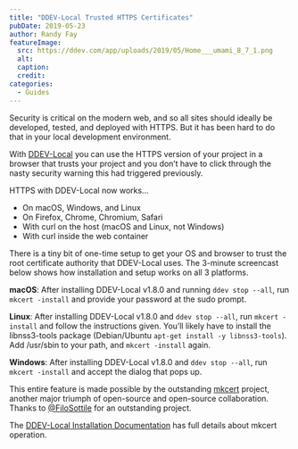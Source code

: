 ```yaml
---
title: "DDEV-Local Trusted HTTPS Certificates"
pubDate: 2019-05-23
author: Randy Fay
featureImage:
  src: https://ddev.com/app/uploads/2019/05/Home___umami_8_7_1.png
  alt:
  caption:
  credit:
categories:
  - Guides
---
```


Security is critical on the modern web, and so all sites should ideally be developed, tested, and deployed with HTTPS. But it has been hard to do that in your local development environment.

With [DDEV-Local](http://github.com/drud/ddev) you can use the HTTPS version of your project in a browser that trusts your project and you don’t have to click through the nasty security warning this had triggered previously.

HTTPS with DDEV-Local now works…

- On macOS, Windows, and Linux
- On Firefox, Chrome, Chromium, Safari
- With curl on the host (macOS and Linux, not Windows)
- With curl inside the web container

There is a tiny bit of one-time setup to get your OS and browser to trust the root certificate authority that DDEV-Local uses. The 3-minute screencast below shows how installation and setup works on all 3 platforms.

**macOS**: After installing DDEV-Local v1.8.0 and running `ddev stop --all`, run `mkcert -install` and provide your password at the sudo prompt.

**Linux**: After installing DDEV-Local v1.8.0 and `ddev stop --all`, run `mkcert -install` and follow the instructions given. You’ll likely have to install the libnss3-tools package (Debian/Ubuntu `apt-get install -y libnss3-tools`). Add /usr/sbin to your path, and `mkcert -install` again.

**Windows**: After installing DDEV-Local v1.8.0 and `ddev stop --all`, run `mkcert -install` and accept the dialog that pops up.

This entire feature is made possible by the outstanding [mkcert](https://github.com/FiloSottile/mkcert) project, another major triumph of open-source and open-source collaboration. Thanks to [@FiloSottile](https://github.com/FiloSottile) for an outstanding project.

The [DDEV-Local Installation Documentation](https://ddev.readthedocs.io/en/stable/#installation) has full details about mkcert operation.
